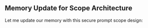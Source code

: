 
## Memory Update for Scope Architecture

Let me update our memory with this secure prompt scope design:
